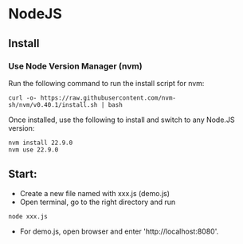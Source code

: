 # NodeJS

## Install

### Use Node Version Manager (nvm)

Run the following command to run the install script for nvm:
```
curl -o- https://raw.githubusercontent.com/nvm-sh/nvm/v0.40.1/install.sh | bash
```

Once installed, use the following to install and switch to any Node.JS version: 
```
nvm install 22.9.0
nvm use 22.9.0
```

## Start:
- Create a new file named with xxx.js (demo.js)
- Open terminal, go to the right directory and run 
```
node xxx.js
```

- For demo.js, open browser and enter 'http://localhost:8080'. 

